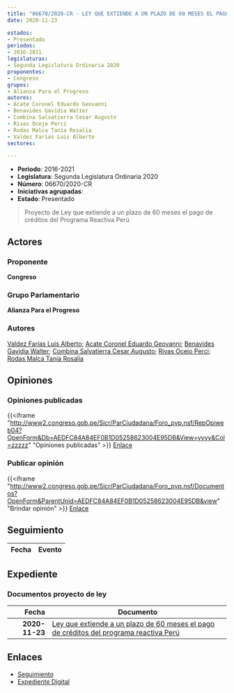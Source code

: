 ```yaml
---
title: "06670/2020-CR - LEY QUE EXTIENDE A UN PLAZO DE 60 MESES EL PAGO DE CRÉDITOS DEL PROGRAMA REACTIVA PERÚ"
date: 2020-11-23

estados:
- Presentado
periodos:
- 2016-2021
legislaturas:
- Segunda Legislatura Ordinaria 2020
proponentes:
- Congreso
grupos:
- Alianza Para el Progreso
autores:
- Acate Coronel Eduardo Geovanni
- Benavides Gavidia Walter
- Combina Salvatierra Cesar Augusto
- Rivas Ocejo Perci
- Rodas Malca Tania Rosalia
- Valdez Farías Luis Alberto
sectores:

---
```

- **Periodo**: 2016-2021
- **Legislatura**: Segunda Legislatura Ordinaria 2020
- **Número**: 06670/2020-CR
- **Iniciativas agrupadas**: 
- **Estado**: Presentado

> Proyecto de Ley que extiende a un plazo de 60 meses el pago de créditos del Programa Reactiva Perú


## Actores

### Proponente

**Congreso**

### Grupo Parlamentario

**Alianza Para el Progreso**

### Autores

[Valdez Farías Luis Alberto](mailto:mailto:lvaldez@congreso.gob.pe); [Acate Coronel Eduardo Geovanni](mailto:mailto:eacate@congreso.gob.pe); [Benavides Gavidia Walter](mailto:mailto:wbenavides@congreso.gob.pe); [Combina Salvatierra Cesar Augusto](mailto:mailto:ccombina@congreso.gob.pe); [Rivas Ocejo Perci](mailto:mailto:privas@congreso.gob.pe); [Rodas Malca Tania Rosalia](mailto:mailto:trodas@congreso.gob.pe)

## Opiniones

### Opiniones publicadas

{{<iframe "http://www2.congreso.gob.pe/Sicr/ParCiudadana/Foro_pvp.nsf/RepOpiweb04?OpenForm&Db=AEDFC84A84EF0B1D05258623004E95DB&View=yyyy&Col=zzzzz" "Opiniones publicadas" >}}
[Enlace](http://www2.congreso.gob.pe/Sicr/ParCiudadana/Foro_pvp.nsf/RepOpiweb04?OpenForm&Db=AEDFC84A84EF0B1D05258623004E95DB&View=yyyy&Col=zzzzz)

### Publicar opinión

{{<iframe "http://www2.congreso.gob.pe/Sicr/ParCiudadana/Foro_pvp.nsf/Documentos?OpenForm&ParentUnid=AEDFC84A84EF0B1D05258623004E95DB&view" "Brindar opinión" >}}
[Enlace](http://www2.congreso.gob.pe/Sicr/ParCiudadana/Foro_pvp.nsf/Documentos?OpenForm&ParentUnid=AEDFC84A84EF0B1D05258623004E95DB&view)


## Seguimiento

| Fecha | Evento |
|------:|--------|


## Expediente

### Documentos proyecto de ley

| Fecha | Documento |
|------:|-----------|
| **2020-11-23** | [Ley que extiende a un plazo de 60 meses el pago de créditos del programa reactiva Perú](https://leyes.congreso.gob.pe/Documentos/2016_2021/Proyectos_de_Ley_y_de_Resoluciones_Legislativas/PL06670-20201123.pdf) |

## Enlaces

- [Seguimiento](http://www2.congreso.gob.pe/Sicr/TraDocEstProc/CLProLey2016.nsf/f7fff46988ca05b1052578e100829cc7/7a2fca7ae1cfa115052586290065c16b?OpenDocument)
- [Expediente Digital](http://www2.congreso.gob.pe/Sicr/TraDocEstProc/Expvirt_2011.nsf/visbusqptramdoc1621/06670?opendocument)

